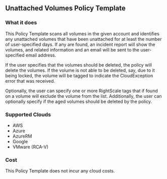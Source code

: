 ## Unattached Volumes Policy Template

### What it does

This Policy Template scans all volumes in the given account and identifies any unattached volumes that have been unattached for at least the number of user-specified days. If any are found, an incident report will show the volumes, and related information and an email will be sent to the user-specified email address.

If the user specifies that the volumes should be deleted, the policy will delete the volumes. 
If the volume is not able to be deleted, say, due to it being locked, the volume will be tagged to indicate the CloudException error that was received.

Optionally, the user can specify one or more RightScale tags that if found on a volume will exclude the volume from the list.
Additionally, the user can optionally specify if the aged volumes should be deleted by the policy.

### Supported Clouds

- AWS
- Azure
- AzureRM
- Google
- VMware (RCA-V)

### Cost

This Policy Template does not incur any cloud costs.